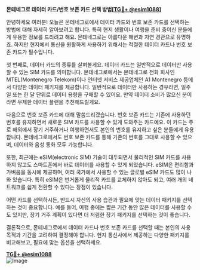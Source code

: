 **몬테네그로 데이터 카드/번호 보존 카드 선택 방법[[TG💪+ @esim1088](https://t.me/s/esim1088)]**

안녕하세요 여러분! 오늘은 몬테네그로에서 데이터 카드와 번호 보존 카드를 선택하는 방법에 대해 자세히 알아보려고 합니다. 특히 현지 생활이나 여행을 준비 중이신 분들에게 유용한 정보를 드리려고 해요. 몬테네그로는 아름다운 해변과 자연 경관으로 유명하죠. 하지만 현지에서 통신을 원활하게 사용하기 위해서는 적절한 데이터 카드나 번호 보존 카드가 필수입니다.

첫 번째로, 데이터 카드의 종류를 살펴볼게요. 데이터 카드는 일반적으로 데이터만 사용할 수 있는 SIM 카드를 의미합니다. 몬테네그로에서는 몬테네그로 전화 회사인 MTEL(Montenegro Telekom)이나 인터넷 서비스 제공업체인 A1 Montenegro 등에서 다양한 데이터 패키지를 제공합니다. 일반적으로 데이터만 사용하는 경우라면, 일주일 또는 한 달 단위로 데이터 용량을 구매할 수 있어요. 만약 데이터 소비가 많으신 분이라면 무제한 데이터 플랜을 추천해드릴게요.

다음으로 번호 보존 카드에 대해 말씀드리겠습니다. 번호 보존 카드는 기존에 사용하던 번호를 유지하면서 새로운 SIM 카드를 사용할 수 있게 도와주는 카드예요. 이 카드는 주로 해외에서 장기 거주하거나 여행하면서도 본인의 번호를 유지하고 싶은 분들에게 유용합니다. 몬테네그로에서도 번호 보존 카드를 통해 기존의 번호를 그대로 사용할 수 있으며, 데이터와 음성 통화 모두 가능합니다.

또한, 최근에는 eSIM(electronic SIM) 기술이 대두되면서 물리적인 SIM 카드를 사용하지 않고도 스마트폰에서 바로 데이터를 사용할 수 있게 되었습니다. eSIM은 편리함과 가벼움을 동시에 제공하며, 여러 국가에서 사용할 수 있는 글로벌 eSIM 카드도 많이 나와 있습니다. 특히 eSIM은 번거롭게 물리적 카드를 교체하지 않아도 되고, 여러 개의 네트워크를 쉽게 전환할 수 있다는 장점이 있습니다.

어떤 카드를 선택하시든, 반드시 자신의 사용 습관과 필요에 맞는 데이터 패키지를 선택하는 것이 중요합니다. 예를 들어, 여행 중에는 짧은 기간 동안 많은 데이터를 사용할 수도 있지만, 장기 거주 계획이 있다면 더 저렴한 장기 패키지를 선택하는 것이 좋습니다.

결론적으로, 몬테네그로에서 데이터 카드나 번호 보존 카드를 선택할 때는 본인의 사용 목적과 기간을 고려하여 결정해야 합니다. 현지 통신사에서 제공하는 다양한 패키지를 비교해보고, 필요에 맞는 옵션을 선택하세요.

**[TG💪+ @esim1088](https://t.me/s/esim1088)**  
![Image](https://i.postimg.cc/Y0z9fWf4/image.png)
